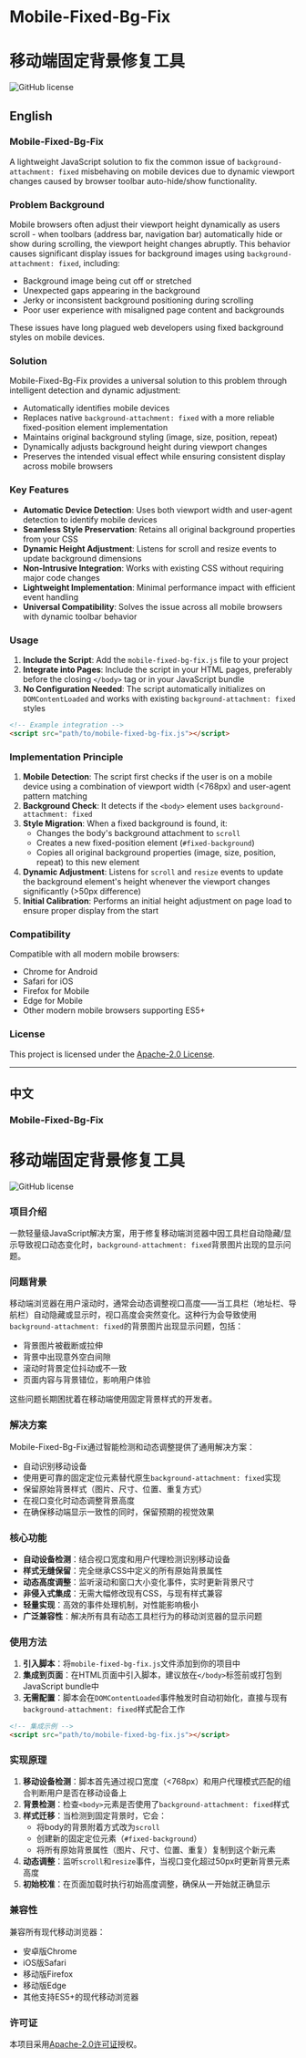 # Mobile-Fixed-Bg-Fix
# 移动端固定背景修复工具

![GitHub license](https://img.shields.io/github/license/add-qwq/Mobile-Fixed-Bg-Fix?style=flat-square)

## English

### Mobile-Fixed-Bg-Fix

A lightweight JavaScript solution to fix the common issue of `background-attachment: fixed` misbehaving on mobile devices due to dynamic viewport changes caused by browser toolbar auto-hide/show functionality.

### Problem Background

Mobile browsers often adjust their viewport height dynamically as users scroll - when toolbars (address bar, navigation bar) automatically hide or show during scrolling, the viewport height changes abruptly. This behavior causes significant display issues for background images using `background-attachment: fixed`, including:
- Background image being cut off or stretched
- Unexpected gaps appearing in the background
- Jerky or inconsistent background positioning during scrolling
- Poor user experience with misaligned page content and backgrounds

These issues have long plagued web developers using fixed background styles on mobile devices.

### Solution

Mobile-Fixed-Bg-Fix provides a universal solution to this problem through intelligent detection and dynamic adjustment:
- Automatically identifies mobile devices
- Replaces native `background-attachment: fixed` with a more reliable fixed-position element implementation
- Maintains original background styling (image, size, position, repeat)
- Dynamically adjusts background height during viewport changes
- Preserves the intended visual effect while ensuring consistent display across mobile browsers

### Key Features

- **Automatic Device Detection**: Uses both viewport width and user-agent detection to identify mobile devices
- **Seamless Style Preservation**: Retains all original background properties from your CSS
- **Dynamic Height Adjustment**: Listens for scroll and resize events to update background dimensions
- **Non-Intrusive Integration**: Works with existing CSS without requiring major code changes
- **Lightweight Implementation**: Minimal performance impact with efficient event handling
- **Universal Compatibility**: Solves the issue across all mobile browsers with dynamic toolbar behavior

### Usage

1. **Include the Script**: Add the `mobile-fixed-bg-fix.js` file to your project
2. **Integrate into Pages**: Include the script in your HTML pages, preferably before the closing `</body>` tag or in your JavaScript bundle
3. **No Configuration Needed**: The script automatically initializes on `DOMContentLoaded` and works with existing `background-attachment: fixed` styles

```html
<!-- Example integration -->
<script src="path/to/mobile-fixed-bg-fix.js"></script>
```

### Implementation Principle

1. **Mobile Detection**: The script first checks if the user is on a mobile device using a combination of viewport width (<768px) and user-agent pattern matching
2. **Background Check**: It detects if the `<body>` element uses `background-attachment: fixed`
3. **Style Migration**: When a fixed background is found, it:
   - Changes the body's background attachment to `scroll`
   - Creates a new fixed-position element (`#fixed-background`)
   - Copies all original background properties (image, size, position, repeat) to this new element
4. **Dynamic Adjustment**: Listens for `scroll` and `resize` events to update the background element's height whenever the viewport changes significantly (>50px difference)
5. **Initial Calibration**: Performs an initial height adjustment on page load to ensure proper display from the start

### Compatibility

Compatible with all modern mobile browsers:
- Chrome for Android
- Safari for iOS
- Firefox for Mobile
- Edge for Mobile
- Other modern mobile browsers supporting ES5+

### License

This project is licensed under the [Apache-2.0 License](LICENSE).

---

## 中文

### Mobile-Fixed-Bg-Fix
# 移动端固定背景修复工具

![GitHub license](https://img.shields.io/github/license/add-qwq/Mobile-Fixed-Bg-Fix?style=flat-square)

### 项目介绍

一款轻量级JavaScript解决方案，用于修复移动端浏览器中因工具栏自动隐藏/显示导致视口动态变化时，`background-attachment: fixed`背景图片出现的显示问题。

### 问题背景

移动端浏览器在用户滚动时，通常会动态调整视口高度——当工具栏（地址栏、导航栏）自动隐藏或显示时，视口高度会突然变化。这种行为会导致使用`background-attachment: fixed`的背景图片出现显示问题，包括：
- 背景图片被截断或拉伸
- 背景中出现意外空白间隙
- 滚动时背景定位抖动或不一致
- 页面内容与背景错位，影响用户体验

这些问题长期困扰着在移动端使用固定背景样式的开发者。

### 解决方案

Mobile-Fixed-Bg-Fix通过智能检测和动态调整提供了通用解决方案：
- 自动识别移动设备
- 使用更可靠的固定定位元素替代原生`background-attachment: fixed`实现
- 保留原始背景样式（图片、尺寸、位置、重复方式）
- 在视口变化时动态调整背景高度
- 在确保移动端显示一致性的同时，保留预期的视觉效果

### 核心功能

- **自动设备检测**：结合视口宽度和用户代理检测识别移动设备
- **样式无缝保留**：完全继承CSS中定义的所有原始背景属性
- **动态高度调整**：监听滚动和窗口大小变化事件，实时更新背景尺寸
- **非侵入式集成**：无需大幅修改现有CSS，与现有样式兼容
- **轻量实现**：高效的事件处理机制，对性能影响极小
- **广泛兼容性**：解决所有具有动态工具栏行为的移动浏览器的显示问题

### 使用方法

1. **引入脚本**：将`mobile-fixed-bg-fix.js`文件添加到你的项目中
2. **集成到页面**：在HTML页面中引入脚本，建议放在`</body>`标签前或打包到JavaScript bundle中
3. **无需配置**：脚本会在`DOMContentLoaded`事件触发时自动初始化，直接与现有`background-attachment: fixed`样式配合工作

```html
<!-- 集成示例 -->
<script src="path/to/mobile-fixed-bg-fix.js"></script>
```

### 实现原理

1. **移动设备检测**：脚本首先通过视口宽度（<768px）和用户代理模式匹配的组合判断用户是否在移动设备上
2. **背景检测**：检查`<body>`元素是否使用了`background-attachment: fixed`样式
3. **样式迁移**：当检测到固定背景时，它会：
   - 将body的背景附着方式改为`scroll`
   - 创建新的固定定位元素（`#fixed-background`）
   - 将所有原始背景属性（图片、尺寸、位置、重复）复制到这个新元素
4. **动态调整**：监听`scroll`和`resize`事件，当视口变化超过50px时更新背景元素高度
5. **初始校准**：在页面加载时执行初始高度调整，确保从一开始就正确显示

### 兼容性

兼容所有现代移动浏览器：
- 安卓版Chrome
- iOS版Safari
- 移动版Firefox
- 移动版Edge
- 其他支持ES5+的现代移动浏览器

### 许可证

本项目采用[Apache-2.0许可证](LICENSE)授权。
